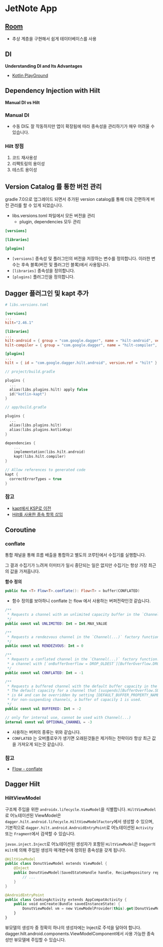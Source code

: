 # JetNote App

## [Room](https://developer.android.com/jetpack/androidx/releases/room?hl=en#groovy)
- 추상 계층을 구현해서 쉽게 테이터베이스를 사용

## DI
**Understanding DI and Its Advantages**
- [Kotlin PlayGround](https://pl.kotl.in/JqiG12TTO)

## Dependency Injection with Hilt
**Manual DI vs Hilt**

### Manual DI
- 수동 DI도 잘 작동하지만 앱이 확장됨에 따라 종속성을 관리하기가 매우 어려울 수 있습니다.

### Hilt 장점
1. 코드 재사용성
2. 리팩토링의 용이성
3. 테스트 용이성

## Version Catalog 를 통한 버전 관리
gradle 7.0으로 업그레이드 되면서 추가된 version catalog를 통해 더욱 간편하게 버전 관리를 할 수 있게 되었습니다.

- libs.versions.toml 파일에서 모든 버전을 관리 
  - plugin, dependencies 모두 관리
```toml
[versions]

[libraries]

[plugins]
```
- `[versions]` 종속성 및 플러그인의 버전을 저장하는 변수를 정의합니다. 이러한 변수는 후속 블록(버전 및 플러그인 블록)에서 사용됩니다.
- `[libraries]` 종속성을 정의합니다.
- `[plugins]` 플러그인을 정의합니다.

## Dagger 플러그인 및 kapt 추가
```toml
# libs.versions.toml

[versions]
...
hilt="2.46.1"

[libraries]
...
hilt-android = { group = "com.google.dagger", name = "hilt-android", version.ref = "hilt" }
hilt-compiler = { group = "com.google.dagger", name = "hilt-compiler", version.ref = "hilt" }

[plugins]
...
hilt = { id = "com.google.dagger.hilt.android", version.ref = "hilt" }
```

```kotlin
// project/build.gradle

plugins {
  ...
  alias(libs.plugins.hilt) apply false
  id("kotlin-kapt")
}
```

```kotlin
// app/build.gradle

plugins {
  ...
  alias(libs.plugins.hilt)
  alias(libs.plugins.kotlinKsp)
}

dependencies { 
    ...
    implementation(libs.hilt.android)
    kapt(libs.hilt.compiler)
}

// Allow references to generated code
kapt {
  correctErrorTypes = true
}
```

### 참고
- [kapt에서 KSP로 이전](https://developer.android.com/studio/build/migrate-to-ksp?hl=ko#groovy)
- [Hilt를 사용한 종속 항목 삽입](https://developer.android.com/training/dependency-injection/hilt-android?hl=ko)


## Coroutine

### conflate
통합 채널을 통해 흐름 배출을 통합하고 별도의 코루틴에서 수집기를 실행합니다. 

그 결과 수집기가 느려져 이미터가 일시 중단되는 일은 없지만 수집기는 항상 가장 최근의 값을 가져옵니다.

**함수 정의**
```kotlin
public fun <T> Flow<T>.conflate(): Flow<T> = buffer(CONFLATED)
```
- 함수 정의를 보아하니 conflate 는 flow 에서 사용하는 버퍼전략인것 같습니다.

```kotlin
/**
 * Requests a channel with an unlimited capacity buffer in the `Channel(...)` factory function.
 */
public const val UNLIMITED: Int = Int.MAX_VALUE

/**
 * Requests a rendezvous channel in the `Channel(...)` factory function &mdash; a channel that does not have a buffer.
 */
public const val RENDEZVOUS: Int = 0

/**
 * Requests a conflated channel in the `Channel(...)` factory function. This is a shortcut to creating
 * a channel with [`onBufferOverflow = DROP_OLDEST`][BufferOverflow.DROP_OLDEST].
 */
public const val CONFLATED: Int = -1

/**
 * Requests a buffered channel with the default buffer capacity in the `Channel(...)` factory function.
 * The default capacity for a channel that [suspends][BufferOverflow.SUSPEND] on overflow
 * is 64 and can be overridden by setting [DEFAULT_BUFFER_PROPERTY_NAME] on JVM.
 * For non-suspending channels, a buffer of capacity 1 is used.
 */
public const val BUFFERED: Int = -2

// only for internal use, cannot be used with Channel(...)
internal const val OPTIONAL_CHANNEL = -3
```
- 사용하는 버퍼의 종류는 위와 같습니다.
- `CONFLATED` 는 오버플로우가 생기면 오래된것들은 제거하는 전략이라 항상 최근 값을 가져오게 되는것 같습니다.

### 참고
- [Flow - conflate](com/ys/jetnote/repository/NoteRepository.kt:31)


## Dagger Hilt

### HiltViewModel
구조체 주입을 위한 `androidx.lifecycle.ViewModel`을 식별합니다.
`HiltViewModel`로 어노테이션된 ViewModel은 `dagger.hilt.android.lifecycle.HiltViewModelFactory`에서 생성할 수 있으며, 
기본적으로 `dagger.hilt.android.AndroidEntryPoint`로 어노테이션된 `Activity` 또는 `Fragment`에서 검색할 수 있습니다. 

`javax.inject.Inject`로 어노테이션된 생성자가 포함된 `HiltViewModel`은 `Dagger의 Hilt`에 의해 주입된 생성자 매개변수에 정의된 종속성을 갖게 됩니다.

```kotlin
@HiltViewModel
public class DonutViewModel extends ViewModel {
    @Inject
    public DonutViewModel(SavedStateHandle handle, RecipeRepository repository) {
        // ...
    }
}

@AndroidEntryPoint
public class CookingActivity extends AppCompatActivity {
    public void onCreate(Bundle savedInstanceState) {
        DonutViewModel vm = new ViewModelProvider(this).get(DonutViewModel.class);
    }
}
```

뷰모델의 생성자 중 정확히 하나의 생성자에는 Inject로 주석을 달아야 합니다.
dagger.hilt.android.components.ViewModelComponent에서 사용 가능한 종속성만 뷰모델에 주입할 수 있습니다.
